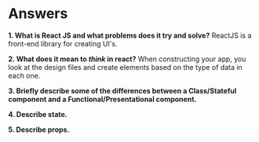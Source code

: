 ﻿# Answers**1.  What is React JS and what problems does it try and solve?**ReactJS is a front-end library for creating UI's.**2.  What does it mean to _think_ in react?**When constructing your app, you look at the design files and create elements based on the type of data in each one.**3.  Briefly describe some of the differences between a Class/Stateful component and a Functional/Presentational component.****4.  Describe state.****5.  Describe props.**
